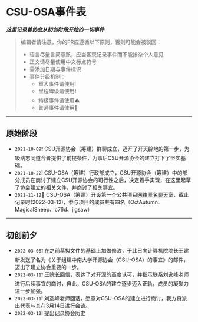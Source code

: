 # CSU-OSA事件表

<b><i>这里记录着协会从初创阶段开始的一切事件</i></b>

> 编辑者请注意，你的PR应遵循以下原则，否则可能会被驳回：
> - 语言尽量言简意赅，应当客观记录事件而不能掺杂个人意见
> - 正文请尽量使用中文标点符号
> - 需添加日期与事件标识
> - 事件分级机制：
>   - 重大事件请使用❕
>   - 里程碑级请使用❗
>   - 特级事件请使用⚠️
>   - 普通事件请使用🔵

---
## 原始阶段
* `2021-10-09`❗ CSU开源协会（筹建）群聊成立，迈开了开天辟地的第一步，为吸纳志同道合者提供了前提条件，为事后CSU开源协会的建立打下了坚实基础。
* `2021-10-22`❕ CSU-OSA（筹建）行政部成立，CSU开源协会（筹建）中的部分成员在商讨了建立CSU开源协会的可行性之后，决定着手实现，在这里起草了协会建立的相关文件，并商讨了相关事宜。
* `2021-11-12`🔵 CSU-OSA（筹建）开设第一个公共项目[网络匿名聊天室](https://github.com/CSU-OSA/ChattingRoom-server)，截止记录时(2022-03-12)，参与项目的成员共有四名（OctAutumn、MagicalSheep、c76d、jigsaw）

---
## 初创前夕

* `2022-03-08`❗ 在之前草拟文件的基础上加做修改，于此日向计算机院院长王建新发送了名为《关于组建中南大学开源协会（CSU-OSA）的事宜》的邮件，迈出了建立协会重要的一步。
* `2022-03-11`❗ 王院长回信，表达了对开源的高度认可，并指示联系刘逸峰老师进行后续事宜的商讨，自此，CSU-OSA的建立逐步迈入正轨，成员的凝聚力进一步加强。
* `2022-03-11`❕ 刘逸峰老师回话，愿意对CSU-OSA的建立进行商讨，我方将派出代表与其在3月14日进行会谈。
* `2022-03-12`❕ 提出记录协会历史

